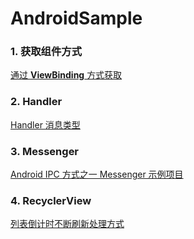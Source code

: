 # AndroidSample

### 1. 获取组件方式
[通过 **ViewBinding** 方式获取](https://github.com/zhanzengyu/AndroidSample/blob/ViewBinding/app/src/main/java/com/zengyu/sample/MainActivity.java)

### 2. Handler
[Handler 消息类型](https://github.com/zhanzengyu/AndroidSample/blob/handler/app/src/main/java/com/zzy/handler/MainActivity.java)

### 3. Messenger
[Android IPC 方式之一 Messenger 示例项目](https://github.com/zhanzengyu/AndroidSample/blob/Messenger/app/src/main/java/com/zengyu/messenger/MessengerActivity.java)

### 4. RecyclerView
[列表倒计时不断刷新处理方式](https://github.com/zhanzengyu/AndroidSample/blob/RecyclerView/app/src/main/java/com/zengyu/sample/MainActivity.java)
